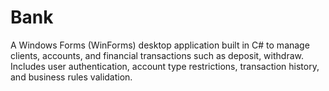 # Bank
A Windows Forms (WinForms) desktop application built in C# to manage clients, accounts, and financial transactions such as deposit, withdraw. Includes user authentication, account type restrictions, transaction history, and business rules validation.
